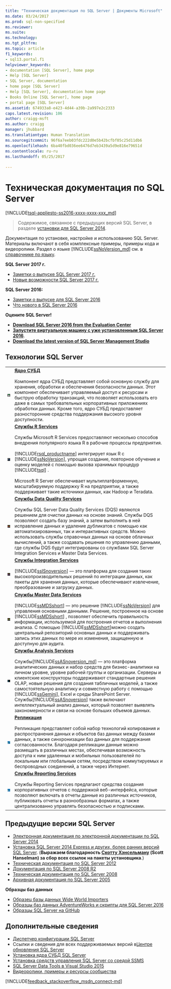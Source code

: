 ```yaml
---
title: "Техническая документация по SQL Server | Документы Microsoft"
ms.date: 03/24/2017
ms.prod: sql-non-specified
ms.reviewer: 
ms.suite: 
ms.technology: 
ms.tgt_pltfrm: 
ms.topic: article
f1_keywords:
- sql13.portal.f1
helpviewer_keywords:
- documentation [SQL Server], home page
- Help [SQL Server]
- SQL Server, documentation
- home page [SQL Server]
- Help [SQL Server], documentation home page
- Books Online [SQL Server], home page
- portal page [SQL Server]
ms.assetid: 674933a8-e423-4d44-a39b-2a997e2c2333
caps.latest.revision: 106
author: craigg-msft
ms.author: craigg
manager: jhubbard
ms.translationtype: Human Translation
ms.sourcegitcommit: 96f6a7eeb03fdc222d0e5b42bcfbf05c25d11db6
ms.openlocfilehash: 6ba40fbd036ee6476d7eb3439a5d9e816e79651d
ms.contentlocale: ru-ru
ms.lasthandoff: 05/25/2017

---
```

# <a name="sql-server-technical-documentation"></a>Техническая документация по SQL Server
[!INCLUDE[tsql-appliesto-ss2016-xxxx-xxxx-xxx_md](../includes/tsql-appliesto-ss2016-xxxx-xxxx-xxx-md.md)]

 > Содержимое, связанное с предыдущих версий SQL Server, в разделе [установки для SQL Server 2014](https://msdn.microsoft.com/en-US/library/bb500469(SQL.120).aspx).

 Документация по установке, настройке и использованию SQL Server. Материалы включают в себя комплексные примеры, примеры кода и видеоролики. Раздел о языке [!INCLUDE[ssNoVersion_md](../includes/ssnoversion-md.md)] см. в [справочнике по языку](../t-sql/language-reference.md).

**SQL Server 2017 г.**

- [Заметки о выпуске SQL Server 2017 г.](../sql-server/sql-server-2017-release-notes.md)
- [Новые возможности SQL Server 2017 г.](../sql-server/what-s-new-in-sql-server-2017.md)
 
**SQL Server 2016:**
 
- [Заметки о выпуске для SQL Server 2016](../sql-server/sql-server-2016-release-notes.md)
- [Что нового в SQL Server 2016](../sql-server/what-s-new-in-sql-server-2016.md)
    
 **Оцените SQL Server!**    
 - [**Download SQL Server 2016  from the Evaluation Center**](https://www.microsoft.com/en-us/evalcenter/evaluate-sql-server-2016) 
 - **[Запустите виртуальную машину с уже установленным SQL Server 2016](https://azure.microsoft.com/en-us/services/virtual-machines/sql-server/?wt.mc_id=sqL16_vm)**.    
 - **[Download the latest version of SQL Server Management Studio](https://msdn.microsoft.com/library/mt238290.aspx)**   
      
## <a name="sql-server-technologies"></a>Технологии SQL Server    
    
|||    
|-|-|    
|![Ядро СУБД SQL](../sql-server/media/sql-database-engine.png "Ядро СУБД SQL")|**[Ядро СУБД](../database-engine/configure-windows/sql-server-database-engine.md)**<br /><br /> Компонент ядра СУБД представляет собой основную службу для хранения, обработки и обеспечения безопасности данных. Этот компонент обеспечивает управляемый доступ к ресурсам и быструю обработку транзакций, что позволяет использовать его даже в самых требовательных корпоративных приложениях обработки данных. Кроме того, ядро СУБД предоставляет разносторонние средства поддержания высокого уровня доступности.|    
|![Сервер R](../sql-server/media/r-server.png "Сервер R")|**[Службы R Services](../advanced-analytics/r-services/r-services.md)**<br /><br /> Службы Microsoft R Services предоставляют несколько способов внедрения популярного языка R в рабочие процессы предприятия.<br /><br /> [!INCLUDE[rsql_productname](../includes/rsql-productname-md.md)] интегрирует язык R с [!INCLUDE[ssNoVersion](../includes/ssnoversion-md.md)], упрощая создание, повторное обучение и оценку моделей с помощью вызова хранимых процедур [!INCLUDE[tsql](../includes/tsql-md.md)] .<br /><br /> Microsoft R Server обеспечивает мультиплатформенную, масштабируемую поддержку R на предприятии, а также поддерживает такие источники данных, как Hadoop и Teradata.|    
|![Службы Data Quality Services](../sql-server/media/data-quality-services.png "Службы Data Quality Services")|**[Службы Data Quality Services](../data-quality-services/data-quality-services.md)**<br /><br /> Службы SQL Server Data Quality Services (DQS) являются решением для очистки данных на основе знаний. Службы DQS позволяют создать базу знаний, а затем выполнить в ней исправление данных и удаление дубликатов с помощью как автоматизированных, так и интерактивных средств. Можно использовать службы справочных данных на основе облачных вычислений, а также создавать решения по управлению данными, где службы DQS будут интегрированы со службами SQL Server Integration Services и Master Data Services.|    
|![Службы Integration Services](../sql-server/media/integration-services.png "Службы Integration Services")|**[Службы Integration Services](../integration-services/sql-server-integration-services.md)**<br /><br /> [!INCLUDE[ssISnoversion](../includes/ssisnoversion-md.md)] — это платформа для создания таких высокопроизводительных решений по интеграции данных, как пакеты для хранения данных, которые обеспечивают извлечение, преобразование и загрузку данных.|    
|![Службы Master Data Services](../sql-server/media/master-data-services.png)|**[Службы Master Data Services](../master-data-services/master-data-services-installation-and-configuration.md)**<br /><br /> [!INCLUDE[ssMDSshort](../includes/ssmdsshort-md.md)] — это решение [!INCLUDE[ssNoVersion](../includes/ssnoversion-md.md)] для управления основными данными. Решение, построенное на основе [!INCLUDE[ssMDSshort](../includes/ssmdsshort-md.md)] , позволяет обеспечить правильность информации, используемой для построения отчетов и выполнения анализа. С помощью [!INCLUDE[ssMDSshort](../includes/ssmdsshort-md.md)]можно создать центральный репозиторий основных данных и поддерживать запись этих данных по мере их изменения, защищенную и доступную для аудита.|    
|![Службы Analysis Services](../sql-server/media/analysis-services.png "Службы Analysis Services")|**[Службы Analysis Services](../analysis-services/analysis-services.md)**<br /><br /> Службы[!INCLUDE[ssASnoversion_md](../includes/ssasnoversion-md.md)] — это платформа аналитических данных и набор средств для бизнес-аналитики на личном уровне, уровне рабочей группы и организации. Серверы и клиентские конструкторы поддерживают стандартные решения OLAP, новые решения для создания табличных моделей, а также самостоятельную аналитику и совместную работу с помощью [!INCLUDE[ssGemini](../includes/ssgemini-md.md)], Excel и среды SharePoint Server. Службы[!INCLUDE[ssASnoversion](../includes/ssasnoversion-md.md)] также включают интеллектуальный анализ данных, который позволяет выявлять закономерности и связи на основе больших объемов данных.|    
|![Службы репликации](../sql-server/media/replication-services.png "Службы репликации")|**[Репликация](../relational-databases/replication/sql-server-replication.md)**<br /><br /> Репликация представляет собой набор технологий копирования и распространения данных и объектов баз данных между базами данных, а также синхронизации баз данных для поддержания согласованности. Благодаря репликации данные можно размещать в различных местах, обеспечивая возможность доступа к ним удаленных и мобильных пользователей по локальным или глобальным сетям, посредством коммутируемых и беспроводных соединений, а также через Интернет.|    
|![Службы Reporting Services](../sql-server/media/reporting-services.png "Службы Reporting Services")|**[Службы Reporting Services](../reporting-services/create-deploy-and-manage-mobile-and-paginated-reports.md)**<br /><br /> Службы Reporting Services предлагают средства создания корпоративных отчетов с поддержкой веб-интерфейса, которые позволяют включать в отчеты данные из различных источников, публиковать отчеты в разнообразных форматах, а также централизованно управлять безопасностью и подписками.|    

    
## <a name="earlier-sql-server-versions"></a>Предыдущие версии SQL Server
- [Электронная документация по электронной документации по SQL Server 2014](https://msdn.microsoft.com/library/ms130214(v=sql.120).aspx)
- [Установка SQL Server 2014 Express и других, более ранних версий SQL Server](http://www.hanselman.com/blog/DownloadSQLServerExpress.aspx). (**Выражаем благодарность [Скотту Хэнсельману](http://www.hanselman.com/) (Scott Hanselman) за сбор всех ссылок на пакеты установщика**.)  
- [Техническая документация по SQL Server 2012](https://technet.microsoft.com/library/bb418433(v=sql.10).aspx)  
- [Документация по SQL Server 2008 R2](https://msdn.microsoft.com/library/hh278298(v=sql.10).aspx)  
- [Техническая документация по SQL Server 2008](https://msdn.microsoft.com/library/hh994727(v=sql.10).aspx) 
- [Архивная документация по SQL Server 2005](https://msdn.microsoft.com/library/hh278313(v=sql.10).aspx)    

**Образцы баз данных**  
- [Образец базы данных Wide World Importers](https://msdn.microsoft.com/library/mt734199(v=sql.1).aspx)  
- [Образцы баз данных AdventureWorks и скрипты для SQL Server 2016](https://www.microsoft.com/en-us/download/details.aspx?id=49502) 
- [Образцы SQL Server на GitHub](https://github.com/Microsoft/sql-server-samples) 
   
 ## <a name="more-information"></a>Дополнительные сведения   
+ [Диспетчер конфигурации SQL Server](../relational-databases/sql-server-configuration-manager.md)
+ Ссылки и сведения для всех поддерживаемых версий в[Центре обновления SQL Server](https://msdn.microsoft.com/library/ff803383.aspx)  
+ [Установка ядра СУБД SQL Server](../database-engine/install-windows/install-sql-server-database-engine.md) 
+ [Установка средств управления SQL Server со средой SSMS](https://msdn.microsoft.com/library/bb500441.aspx) 
+ [SQL Server Data Tools в Visual Studio 2015](https://msdn.microsoft.com/mt186501.aspx)
+ [Видеоролики, примеры и ресурсы сообщества](https://msdn.microsoft.com/library/dn237258.aspx)
  
[!INCLUDE[feedback_stackoverflow_msdn_connect-md](../includes/feedback-stackoverflow-msdn-connect-md.md)]

